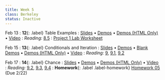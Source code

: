 ```yaml
---
title: Week 5
class: Berkeley
status: Inactive
---
```


Feb 13
: **12**{: .label} Table Examples
  : [Slides](https://docs.google.com/presentation/d/1BbgPnirv8BSd-etC9-ZSRknaYeXYSwJ8KTl5tE7KkwU/edit?usp=sharing) &#8226; [Demos](https://data8.datahub.berkeley.edu/hub/user-redirect/git-pull?repo=https%3A%2F%2Fgithub.com%2Fdata-8%2Fmaterials-sp23&urlpath=retro%2Ftree%2Fmaterials-sp23%2Flec%2Flec12.ipynb&branch=main) &#8226; [Demos (HTML Only)](assets/demo_html/lec12.html) &#8226; [Video](https://youtu.be/3nPNTPQrv0E)
: *Reading:* [8.5](https://inferentialthinking.com/chapters/08/5/Bike_Sharing_in_the_Bay_Area.html)
  : [Project 1 Lab Worksheet](https://drive.google.com/file/d/1pdVXGdlfUwsnho-mR-9X0eyW7vB81e7x/view?usp=sharing)

Feb 15
: **13**{: .label} Conditionals and Iteration
  : [Slides](https://docs.google.com/presentation/d/1jrWnW3SyNzbvU5iPsUxDoABHH1TJlw-3HElWEdQabtc/edit?usp=sharing) &#8226; [Demos](https://data8.datahub.berkeley.edu/hub/user-redirect/git-pull?repo=https%3A%2F%2Fgithub.com%2Fdata-8%2Fmaterials-sp23&urlpath=retro%2Ftree%2Fmaterials-sp23%2Flec%2Flec13.ipynb&branch=main) &#8226; [Blank Demos](https://data8.datahub.berkeley.edu/hub/user-redirect/git-pull?repo=https%3A%2F%2Fgithub.com%2Fdata-8%2Fmaterials-sp23&urlpath=retro%2Ftree%2Fmaterials-sp23%2Flec%2Flec13_empty.ipynb&branch=main) &#8226; [Demos (HTML Only)](assets/demo_html/lec13.html)  &#8226; [Video](https://youtu.be/Xmks8ypAIcY)
: *Reading:* [9](https://inferentialthinking.com/chapters/09/Randomness.html), [9.1](https://inferentialthinking.com/chapters/09/1/Conditional_Statements.html), [9.2](https://inferentialthinking.com/chapters/09/2/Iteration.html)

Feb 17
: **14**{: .label} Chance
  : [Slides](https://docs.google.com/presentation/d/1Aciu4AW_LWCfaZnqeQOy2phtxXOhRa-XnIhIIY-2JK8/edit?usp=sharing) &#8226; [Demos](https://data8.datahub.berkeley.edu/hub/user-redirect/git-pull?repo=https%3A%2F%2Fgithub.com%2Fdata-8%2Fmaterials-sp23&urlpath=retro%2Ftree%2Fmaterials-sp23%2Flec%2Flec14.ipynb&branch=main) &#8226; [Demos (HTML Only)](assets/demo_html/lec14.html)  &#8226; [Video](https://youtu.be/IE-jhx4nea4)
: *Reading:* [9.2](https://inferentialthinking.com/chapters/09/2/Iteration.html), [9.3](https://inferentialthinking.com/chapters/09/3/Simulation.html), [9.4](https://inferentialthinking.com/chapters/09/4/Monty_Hall_Problem.html)
: **Homework**{: .label .label-homework} [Homework 05](https://data8.datahub.berkeley.edu/hub/user-redirect/git-pull?repo=https%3A%2F%2Fgithub.com%2Fdata-8%2Fmaterials-sp23&urlpath=retro%2Ftree%2Fmaterials-sp23%2F%2Fmaterials%2Fsp23%2Fhw%2Fhw05%2Fhw05.ipynb&branch=main) (Due 2/22)

